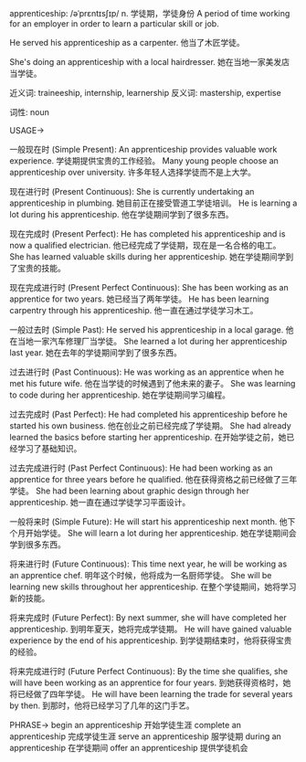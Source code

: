 apprenticeship: /əˈprɛntɪsʃɪp/
n.
学徒期，学徒身份
A period of time working for an employer in order to learn a particular skill or job.

He served his apprenticeship as a carpenter.  他当了木匠学徒。

She's doing an apprenticeship with a local hairdresser. 她在当地一家美发店当学徒。

近义词: traineeship, internship, learnership
反义词: mastership, expertise

词性: noun


USAGE->

一般现在时 (Simple Present):
An apprenticeship provides valuable work experience. 学徒期提供宝贵的工作经验。
Many young people choose an apprenticeship over university. 许多年轻人选择学徒而不是上大学。

现在进行时 (Present Continuous):
She is currently undertaking an apprenticeship in plumbing. 她目前正在接受管道工学徒培训。
He is learning a lot during his apprenticeship. 他在学徒期间学到了很多东西。

现在完成时 (Present Perfect):
He has completed his apprenticeship and is now a qualified electrician. 他已经完成了学徒期，现在是一名合格的电工。
She has learned valuable skills during her apprenticeship. 她在学徒期间学到了宝贵的技能。

现在完成进行时 (Present Perfect Continuous):
She has been working as an apprentice for two years. 她已经当了两年学徒。
He has been learning carpentry through his apprenticeship. 他一直在通过学徒学习木工。

一般过去时 (Simple Past):
He served his apprenticeship in a local garage. 他在当地一家汽车修理厂当学徒。
She learned a lot during her apprenticeship last year. 她在去年的学徒期间学到了很多东西。


过去进行时 (Past Continuous):
He was working as an apprentice when he met his future wife. 他在当学徒的时候遇到了他未来的妻子。
She was learning to code during her apprenticeship. 她在学徒期间学习编程。


过去完成时 (Past Perfect):
He had completed his apprenticeship before he started his own business. 他在创业之前已经完成了学徒期。
She had already learned the basics before starting her apprenticeship. 在开始学徒之前，她已经学习了基础知识。

过去完成进行时 (Past Perfect Continuous):
He had been working as an apprentice for three years before he qualified. 他在获得资格之前已经做了三年学徒。
She had been learning about graphic design through her apprenticeship. 她一直在通过学徒学习平面设计。

一般将来时 (Simple Future):
He will start his apprenticeship next month. 他下个月开始学徒。
She will learn a lot during her apprenticeship. 她在学徒期间会学到很多东西。


将来进行时 (Future Continuous):
This time next year, he will be working as an apprentice chef. 明年这个时候，他将成为一名厨师学徒。
She will be learning new skills throughout her apprenticeship. 在整个学徒期间，她将学习新的技能。

将来完成时 (Future Perfect):
By next summer, she will have completed her apprenticeship. 到明年夏天，她将完成学徒期。
He will have gained valuable experience by the end of his apprenticeship. 到学徒期结束时，他将获得宝贵的经验。

将来完成进行时 (Future Perfect Continuous):
By the time she qualifies, she will have been working as an apprentice for four years. 到她获得资格时，她将已经做了四年学徒。
He will have been learning the trade for several years by then. 到那时，他将已经学习了几年的这门手艺。


PHRASE->
begin an apprenticeship 开始学徒生涯
complete an apprenticeship 完成学徒生涯
serve an apprenticeship  服学徒期
during an apprenticeship 在学徒期间
offer an apprenticeship 提供学徒机会
